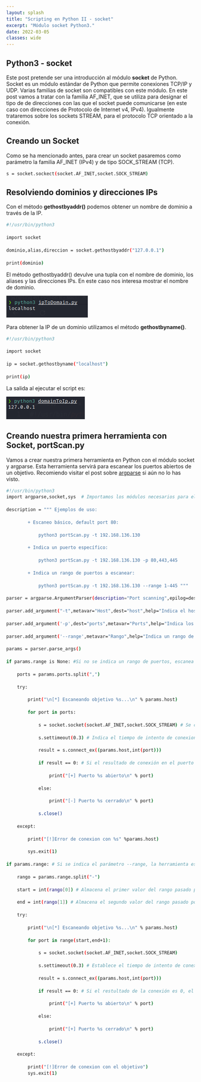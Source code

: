 ```yaml
---
layout: splash
title: "Scripting en Python II - socket"
excerpt: "Módulo socket Python3." 
date: 2022-03-05
classes: wide
---
```

## Python3 - socket

Este post pretende ser una introducción al módulo <strong>socket</strong> de Python. Socket es un módulo estándar de Python que permite conexiones TCP/IP y UDP.
Varias familias de socket son compatibles con este módulo. En este post vamos a tratar con la familia AF_INET, que se utiliza para designar el tipo de de direcciones 
con las que el socket puede comunicarse (en este caso con direcciones de Protocolo de Internet v4, IPv4). Igualmente trataremos sobre los sockets STREAM, para el protocolo
TCP orientado a la conexión.

## Creando un Socket

Como se ha mencionado antes, para crear un socket pasaremos como parámetro la familia AF_INET (IPv4) y de tipo SOCK_STREAM (TCP).

```bash
s = socket.sockect(socket.AF_INET,socket.SOCK_STREAM)
```

## Resolviendo dominios y direcciones IPs

Con el método <strong>gethostbyaddr()</strong> podemos obtener un nombre de dominio a través de la IP.

```bash
#!/usr/bin/python3

import socket

dominio,alias,direccion = socket.gethostbyaddr("127.0.0.1")

print(dominio)
```

El método gethostbyaddr() devulve una tupla con el nombre de dominio, los aliases y las direcciones IPs. En este caso nos interesa mostrar el nombre de dominio.

<img src="../assets/images/python/socket/gethostbyaddr.png">

Para obtener la IP de un dominio utilizamos el método <strong>gethostbyname()</strong>.

```bash
#!/usr/bin/python3

import socket

ip = socket.gethostbyname("localhost")

print(ip)
```

La salida al ejecutar el script es:

<img src="../assets/images/python/socket/gethostbyname.png">

## Creando nuestra primera herramienta con Socket, portScan.py

Vamos a crear nuestra primera herramienta en Python con el módulo socket y argparse. Esta herramienta servirá para escanear los puertos abiertos de un objetivo. Recomiendo visitar el post sobre
[argparse](../pythonI-argparse) si aún no lo has visto.

```bash
#!/usr/bin/python3
import argparse,socket,sys 	# Importamos los módulos necesarios para el script

description = """ Ejemplos de uso:
		
		+ Escaneo básico, default port 80: 

			python3 portScan.py -t 192.168.136.130

		+ Indica un puerto específico:

			python3 portScan.py -t 192.168.136.130 -p 80,443,445

		+ Indica un rango de puertos a escanear:

			python3 portScan.py -t 192.168.136.130 --range 1-445 """
 
parser = argparse.ArgumentParser(description="Port scanning",epilog=description,formatter_class=argparse.RawDescriptionHelpFormatter)

parser.add_argument("-t",metavar="Host",dest="host",help="Indica el host a escanear. Obligatorio.",required="True")

parser.add_argument('-p',dest="ports",metavar="Ports",help="Indica los puertos a escanear separados por coma. Ejemplo: -p 80,8080,443. Por defecto puerto 80",default="80")

parser.add_argument('--range',metavar="Rango",help="Indica un rango de puertos a escanear separados por un guión. Ejemplo: --range 130-140")

params = parser.parse_args()

if params.range is None: #Si no se indica un rango de puertos, escanea los puertos indicados en el parámetro -p

	ports = params.ports.split(",")

	try:

		print("\n[*] Escaneando objetivo %s...\n" % params.host)

		for port in ports:			

			s = socket.socket(socket.AF_INET,socket.SOCK_STREAM) # Se crea al objeto socket

			s.settimeout(0.3) # Indica el tiempo de intento de conexion

			result = s.connect_ex((params.host,int(port)))

			if result == 0: # Si el resultado de conexión en el puerto es 0, el puerto está abierto
				
				print("[+] Puerto %s abierto\n" % port)

			else:

				print("[-] Puerto %s cerrado\n" % port)

			s.close()

	except:		
	
		print("[!]Error de conexion con %s" %params.host)

		sys.exit(1)

if params.range: # Si se indica el parámetro --range, la herramienta escaneará los puertos que están dentro del rango indicado.

	rango = params.range.split("-")

	start = int(rango[0]) # Almacena el primer valor del rango pasado por parámetro

	end = int(rango[1]) # Almacena el segundo valor del rango pasado por parámetro

	try:

		print("\n[*] Escaneando objetivo %s...\n" % params.host)

		for port in range(start,end+1):

			s = socket.socket(socket.AF_INET,socket.SOCK_STREAM)

			s.settimeout(0.3) # Establece el tiempo de intento de conexión

			result = s.connect_ex((params.host,int(port)))

			if result == 0: # Si el restultado de la conexión es 0, el puerto está abierto
			
				print("[+] Puerto %s abierto\n" % port)

			else:
				
				print("[+] Puerto %s cerrado\n" % port)				

			s.close()	
			
	except:

		print("[!]Error de conexion con el objetivo")
		sys.exit(1)
```









